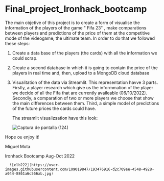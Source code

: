 # Final_project_Ironhack_bootcamp


The main objetive of this project is to create a form of visualise the information of the players of the game " Fifa 23" , make comparations between players and predictions of the price of them at the competitive mode of the videogame, the ultimate team. In order to do that we followed these steps:


1)  Create a data base of the players (the cards) with all the information we could scrap.

2)  Create a second database in which it is going to contain the price of the players in real time and, then, upload to a MongoDB cloud database

3) Visualitation of the data via Streamlit. This representation havve 3 parts. Firstly, a player research which give us the informmation of the player we decide of all the Fifa that are currently availeable (06/10/2022). Secondly, a comparation of two or more players we choose that show the main differences between them. Third, a simple model of predictions of the future prices the cards could have.

      The streamlit visualizsation have this look:
      
      ![Captura de pantalla (124)](https://user-images.githubusercontent.com/109019847/194430697-39345a98-af9b-4ee3-ae2e-4809a3a24fb9.png)



Hope ou enjoy it!

Miguel Mota

Ironhack Bootcamp Aug-Oct 2022

      ![elb222](https://user-images.githubusercontent.com/109019847/193476916-d2c709ee-4548-4928-a044-8861a6c566ab.jpg)
